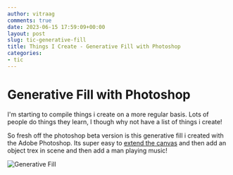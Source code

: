 ```yaml
---
author: vitraag
comments: true
date: 2023-06-15 17:59:09+00:00
layout: post
slug: tic-generative-fill
title: Things I Create - Generative Fill with Photoshop
categories:
- tic
---
```


# Generative Fill with Photoshop

I'm starting to compile things i create on a more regular basis. Lots of people do things they learn, I though why not have a list of things i create!

So fresh off the photoshop beta version is this generative fill i created with the Adobe Photoshop. Its super easy to [extend the canvas](https://helpx.adobe.com/photoshop/using/generative-fill.html#apply-genai-fill) and then add an object trex in scene and then add a man playing music! 

![Generative Fill](https://www.vitraag.com/assets/images/2023/generative-fill.png)